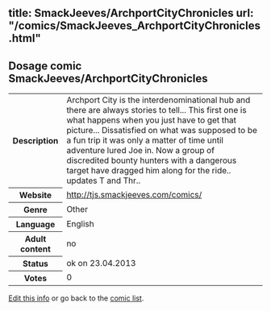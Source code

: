 title: SmackJeeves/ArchportCityChronicles
url: "/comics/SmackJeeves_ArchportCityChronicles.html"
---
Dosage comic SmackJeeves/ArchportCityChronicles
-----------------------------------------

<p id="msg"></p>
<script type="text/javascript">
if (window.location.search === '?edit_info_mail=sent_ok') {
  var elem = document.getElementById("msg");
  elem.innerHTML = 'Edited information sucessfully sent.';
  elem.className = 'ok';
}
</script>
<table class="comicinfo">
<tr>
<th>Description</th><td>Archport City is the interdenominational hub and there are always stories to tell... This first one is what happens when you just have to get that picture... Dissatisfied on what was supposed to be a fun trip it was only a matter of time until adventure lured Joe in. Now a group of discredited bounty hunters with a dangerous target have dragged him along for the ride.. updates T and Thr..</td>
</tr>
<tr>
<th>Website</th><td><a href="http://tjs.smackjeeves.com/comics/">http://tjs.smackjeeves.com/comics/</a></td>
</tr>
<tr>
<th>Genre</th><td>Other</td>
</tr>
<tr>
<th>Language</th><td>English</td>
</tr>
<tr>
<th>Adult content</th><td>no</td>
</tr>
<tr>
<th>Status</th><td>ok on 23.04.2013</td>
</tr>
<tr>
<th>Votes</th><td>0</td>
</tr>
</table>

[Edit this info](SmackJeeves_ArchportCityChronicles_edit.html) or go back to the [comic list](../comic-index.html).
